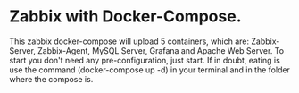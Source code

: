 # Zabbix with Docker-Compose.

This zabbix docker-compose will upload 5 containers, which are: Zabbix-Server, Zabbix-Agent, MySQL Server, Grafana and Apache Web Server. To start you don't need any pre-configuration, just start. If in doubt, eating is use the command (docker-compose up -d) in your terminal and in the folder where the compose is.
